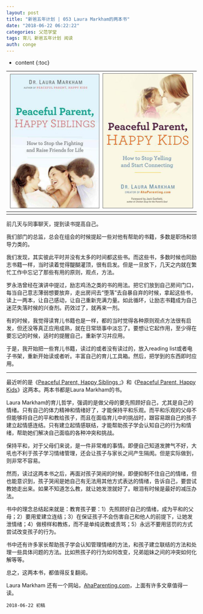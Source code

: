 ```yaml
---
layout: post
title: "新爸五年计划 | 053 Laura Markham的两本书"
date: "2018-06-22 06:22:22"
categories: 父范学堂
tags: 育儿 新爸五年计划 阅读
auth: conge
---
```

* content
{:toc}

|![](/assets/images/父范学堂/118382-054a8863ab865be2.png)|
|:----:|
||

前几天与同事聊天，提到读书提高自己。

我们部门的总监，总会在组会的时候提起一些对他有帮助的书籍，多数是职场和领导力类的。

我们发现，其实彼此平时并没有太多的时间都这些书。而这些书，多数时候也同励志书籍一样，当时读着觉得醍醐灌顶，很有启发。但是一旦放下，几天之内就在繁忙工作中忘记了那些有用的原则，观点，方法。





罗永浩曾经在演讲中提过，励志鸡汤之类的书的用法。把它们放到自己房间门口，每当自己意志薄弱想要放弃，走出房间去“堕落”去自暴自弃的时候，拿起这些书，读上一两本，让自己感动，让自己重新充满力量。如此循环，让励志书籍成为自己迷茫失落时候的兴奋剂。药效过了，就再来一剂。

有的时候，我觉得读育儿书籍也是一样，都的当时觉得各种原则观点方法很有启发，但还没等真正应用成熟，就在日常琐事中淡忘了。要想让它起作用，至少得在要忘记的时候，适时的提醒自己，重新学习并应用。

于是，我开始把一些育儿书籍，读过的或者没有读过的，放入reading list或者电子书架，重新开始读或者听。丰富自己的育儿工具箱。然后，把学到的东西即时应用。

----

最近听的是《[Peaceful Parent, Happy Siblings :](https://book.douban.com/subject/30242921/ "Peaceful Parent, Happy Siblings")》和《[Peaceful Parent, Happy Kids](https://book.douban.com/subject/11236769/ "Peaceful Parent, Happy Kids")》这两本。两本书都是Laura Markham的书。

Laura Markham的育儿哲学，强调的是做父母的要先照顾好自己，尤其是自己的情绪。只有自己的体力精神和情绪好了，才能保持平和乐观。而平和乐观的父母不但能够将自己的平和教给孩子，而且在面临育儿中的挑战时，跟容易跟自己的孩子建立起情感连结。只有建立起情感联结，才能帮助孩子学会认知自己的行为和情绪，帮助她们解决自己面临的各种冲突和挑战。

保持平和，对于父母们来说，是一件非常难的事情。即便自己知道发脾气不好，大吼也不利于孩子学习情绪管理，还会让孩子与家长之间产生隔阂。但是实际做到，则非常不容易。

然而，读过这两本书之后，再面对孩子哭闹的时候，即便抑制不住自己的情绪，但也能意识到，孩子哭闹是她自己有无法用其他方式表达的情绪，告诉自己，要尝试教她走出来。如果不知道怎么教，就让她发泄就好了。眼泪有时候是最好的减压办法。

书中的理念总结起来就是：教育孩子要：1）先照顾好自己的情绪，成为平和的父母；2）要用爱建立连结；3）在保证孩子不会伤害自己和他人的前提下，让她发泄情绪；4）做榜样和教练，而不是单纯说教或责骂；5）永远不要用惩罚的方式尝试改变孩子的行为。

书中还有许多家长帮助孩子学会认知管理情绪的方法，和孩子建立联结的方法和处理一些具体问题的方法。比如熊孩子的行为如何改变，兄弟姐妹之间的冲突如何化解等等。

总之，这两本书，都值得反复翻阅。

Laura Markham 还有一个网站，[AhaParenting.com](http://www.ahaparenting.com/)，上面有许多文章值得一读。

```
2018-06-22 初稿
```

